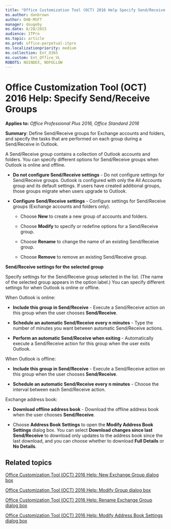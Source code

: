 ```yaml
---
title: "Office Customization Tool (OCT) 2016 Help Specify Send/Receive Groups"
ms.author: danbrown
author: DHB-MSFT
manager: dougeby
ms.date: 8/28/2015
audience: ITPro
ms.topic: article
ms.prod: office-perpetual-itpro
ms.localizationpriority: medium
ms.collection: Ent_O365
ms.custom: Ent_Office_VL
ROBOTS: NOINDEX, NOFOLLOW
---
```


# Office Customization Tool (OCT) 2016 Help: Specify Send/Receive Groups

**Applies to:** *Office Professional Plus 2016, Office Standard 2016*

**Summary**: Define Send/Receive groups for Exchange accounts and folders, and specify the tasks that are performed on each group during a Send/Receive in Outlook. 
  
A Send/Receive group contains a collection of Outlook accounts and folders. You can specify different options for Send/Receive groups when Outlook is online and offline.
  
- **Do not configure Send/Receive settings** - Do not configure settings for Send/Receive groups. Outlook is configured with only the All Accounts group and its default settings. If users have created additional groups, those groups migrate when users upgrade to Outlook. 
    
- **Configure Send/Receive settings** - Configure settings for Send/Receive groups (Exchange accounts and folders only). 
    
    - Choose **New** to create a new group of accounts and folders. 
    
    - Choose **Modify** to specify or redefine options for a Send/Receive group. 
    
    - Choose **Rename** to change the name of an existing Send/Receive group. 
    
    - Choose **Remove** to remove an existing Send/Receive group. 
    

**Send/Receive settings for the selected group**
  
Specify settings for the Send/Receive group selected in the list. (The name of the selected group appears in the option label.) You can specify different settings for when Outlook is online or offline. 
  
When Outlook is online:
  
- **Include this group in Send/Receive** - Execute a Send/Receive action on this group when the user chooses **Send/Receive**.
    
- **Schedule an automatic Send/Receive every n minutes** - Type the number of minutes you want between automatic Send/Receive actions. 
    
- **Perform an automatic Send/Receive when exiting** - Automatically execute a Send/Receive action for this group when the user exits Outlook. 
    
When Outlook is offline:
  
- **Include this group in Send/Receive** - Execute a Send/Receive action on this group when the user chooses **Send/Receive**.
    
- **Schedule an automatic Send/Receive every n minutes** - Choose the interval between each Send/Receive action. 
    
Exchange address book:
  
- **Download offline address book** - Download the offline address book when the user chooses **Send/Receive**.
    
- Choose **Address Book Settings** to open the **Modify Address Book Settings** dialog box. You can select **Download changes since last Send/Receive** to download only updates to the address book since the last download, and you can choose whether to download **Full Details** or **No Details**.
    
## Related topics
[Office Customization Tool (OCT) 2016 Help: New Exchange Group dialog box](oct-2016-help-new-exchange-group-dialog-box.md)
  
[Office Customization Tool (OCT) 2016 Help: Modify Group dialog box](oct-2016-help-modify-group-dialog-box.md)
  
[Office Customization Tool (OCT) 2016 Help: Rename Exchange Group dialog box](oct-2016-help-rename-exchange-group-dialog-box.md)
  
[Office Customization Tool (OCT) 2016 Help: Modify Address Book Settings dialog box](oct-2016-help-modify-address-book-settings-dialog-box.md)

